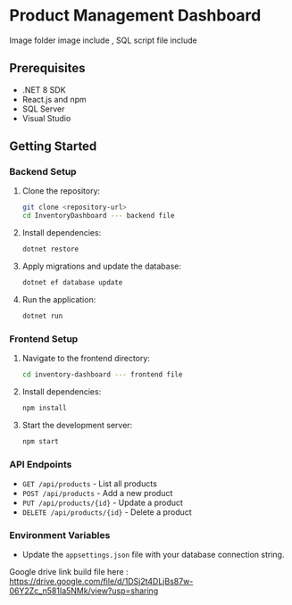 # Product Management Dashboard
Image folder image include , SQL script file include 
## Prerequisites

* .NET 8 SDK
* React.js and npm
* SQL Server 
* Visual Studio 

## Getting Started

### Backend Setup

1. Clone the repository:

   ```bash
   git clone <repository-url>
   cd InventoryDashboard --- backend file 
   ```

2. Install dependencies:

   ```bash
   dotnet restore
   ```

3. Apply migrations and update the database:

   ```bash
   dotnet ef database update
   ```

4. Run the application:

   ```bash
   dotnet run
   ```

### Frontend Setup

1. Navigate to the frontend directory:

   ```bash
   cd inventory-dashboard --- frontend file 
   ```

2. Install dependencies:

   ```bash
   npm install
   ```

3. Start the development server:

   ```bash
   npm start
   ```

### API Endpoints

* `GET /api/products` - List all products
* `POST /api/products` - Add a new product
* `PUT /api/products/{id}` - Update a product
* `DELETE /api/products/{id}` - Delete a product

### Environment Variables

* Update the `appsettings.json` file with your database connection string.


Google drive link build file here : https://drive.google.com/file/d/1DSj2t4DLjBs87w-06Y2Zc_n581Ia5NMk/view?usp=sharing

